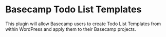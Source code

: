 Basecamp Todo List Templates
==============================

This plugin will allow Basecamp users to create Todo List Templates from within WordPress and apply them to their Basecamp projects.
